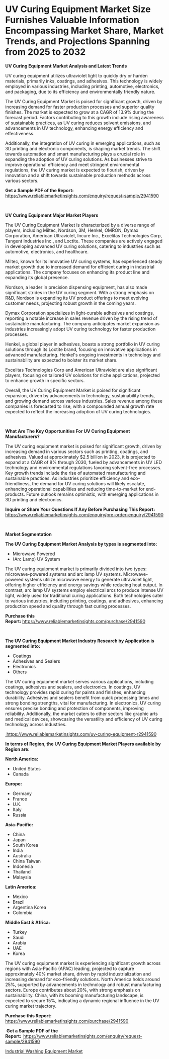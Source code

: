 <p><h1>UV Curing Equipment Market Size Furnishes Valuable Information Encompassing Market Share, Market Trends, and Projections Spanning from 2025 to 2032</h1></p><p><strong>UV Curing Equipment Market Analysis and Latest Trends</strong></p>
<p><p>UV curing equipment utilizes ultraviolet light to quickly dry or harden materials, primarily inks, coatings, and adhesives. This technology is widely employed in various industries, including printing, automotive, electronics, and packaging, due to its efficiency and environmentally friendly nature.</p><p>The UV Curing Equipment Market is poised for significant growth, driven by increasing demand for faster production processes and superior quality finishes. The market is expected to grow at a CAGR of 13.9% during the forecast period. Factors contributing to this growth include rising awareness of sustainable practices, as UV curing reduces solvent emissions, and advancements in UV technology, enhancing energy efficiency and effectiveness.</p><p>Additionally, the integration of UV curing in emerging applications, such as 3D printing and electronic components, is shaping market trends. The shift towards automation and smart manufacturing plays a crucial role in expanding the adoption of UV curing solutions. As businesses strive to improve operational efficiency and meet stringent environmental regulations, the UV curing market is expected to flourish, driven by innovation and a shift towards sustainable production methods across various sectors.</p></p>
<p><strong>Get a Sample PDF of the Report:&nbsp;</strong> <a href="https://www.reliablemarketinsights.com/enquiry/request-sample/2941590?utm_campaign=2564&utm_medium=2&utm_source=Github&utm_content=ia&utm_term=15032025&utm_id=uv-curing-equipment">https://www.reliablemarketinsights.com/enquiry/request-sample/2941590</a></p>
<p>&nbsp;</p>
<p><strong>UV Curing Equipment Major Market Players</strong></p>
<p><p>The UV Curing Equipment Market is characterized by a diverse range of players, including Miltec, Nordson, 3M, Henkel, OMRON, Dymax Corporation, American Ultraviolet, Incure Inc., Excelitas Technologies Corp, Tangent Industries Inc., and Loctite. These companies are actively engaged in developing advanced UV curing solutions, catering to industries such as automotive, electronics, and healthcare.</p><p>Miltec, known for its innovative UV curing systems, has experienced steady market growth due to increased demand for efficient curing in industrial applications. The company focuses on enhancing its product line and expanding its global presence.</p><p>Nordson, a leader in precision dispensing equipment, has also made significant strides in the UV curing segment. With a strong emphasis on R&D, Nordson is expanding its UV product offerings to meet evolving customer needs, projecting robust growth in the coming years.</p><p>Dymax Corporation specializes in light-curable adhesives and coatings, reporting a notable increase in sales revenue driven by the rising trend of sustainable manufacturing. The company anticipates market expansion as industries increasingly adopt UV curing technology for faster production processes.</p><p>Henkel, a global player in adhesives, boasts a strong portfolio in UV curing solutions through its Loctite brand, focusing on innovative applications in advanced manufacturing. Henkel's ongoing investments in technology and sustainability are expected to bolster its market share.</p><p>Excelitas Technologies Corp and American Ultraviolet are also significant players, focusing on tailored UV solutions for niche applications, projected to enhance growth in specific sectors.</p><p>Overall, the UV Curing Equipment Market is poised for significant expansion, driven by advancements in technology, sustainability trends, and growing demand across various industries. Sales revenue among these companies is forecasted to rise, with a compounded annual growth rate expected to reflect the increasing adoption of UV curing technologies.</p></p>
<p>&nbsp;</p>
<p><strong>What Are The Key Opportunities For UV Curing Equipment Manufacturers?</strong></p>
<p><p>The UV curing equipment market is poised for significant growth, driven by increasing demand in various sectors such as printing, coatings, and adhesives. Valued at approximately $2.5 billion in 2023, it is projected to expand at a CAGR of 8% through 2030, fueled by advancements in UV LED technology and environmental regulations favoring solvent-free processes. Key growth trends include the rise of automated manufacturing and sustainable practices. As industries prioritize efficiency and eco-friendliness, the demand for UV curing solutions will likely escalate, enhancing operational capabilities and reducing time-to-market for end-products. Future outlook remains optimistic, with emerging applications in 3D printing and electronics.</p></p>
<p><strong>Inquire or Share Your Questions If Any Before Purchasing This Report:</strong> <a href="https://www.reliablemarketinsights.com/enquiry/pre-order-enquiry/2941590?utm_campaign=2564&utm_medium=2&utm_source=Github&utm_content=ia&utm_term=15032025&utm_id=uv-curing-equipment">https://www.reliablemarketinsights.com/enquiry/pre-order-enquiry/2941590</a></p>
<p>&nbsp;</p>
<p><strong>Market Segmentation</strong></p>
<p><strong>The UV Curing Equipment Market Analysis by types is segmented into:</strong></p>
<p><ul><li>Microwave Powered</li><li>(Arc Lamp) UV System</li></ul></p>
<p><p>The UV curing equipment market is primarily divided into two types: microwave-powered systems and arc lamp UV systems. Microwave-powered systems utilize microwave energy to generate ultraviolet light, offering higher efficiency and energy savings while reducing heat output. In contrast, arc lamp UV systems employ electrical arcs to produce intense UV light, widely used for traditional curing applications. Both technologies cater to various industries, including printing, coatings, and adhesives, enhancing production speed and quality through fast curing processes.</p></p>
<p><strong>Purchase this Report:&nbsp;</strong><a href="https://www.reliablemarketinsights.com/purchase/2941590?utm_campaign=2564&utm_medium=2&utm_source=Github&utm_content=ia&utm_term=15032025&utm_id=uv-curing-equipment">https://www.reliablemarketinsights.com/purchase/2941590</a></p>
<p>&nbsp;</p>
<p><strong>The UV Curing Equipment Market Industry Research by Application is segmented into:</strong></p>
<p><ul><li>Coatings</li><li>Adhesives and Sealers</li><li>Electronics</li><li>Others</li></ul></p>
<p><p>The UV curing equipment market serves various applications, including coatings, adhesives and sealers, and electronics. In coatings, UV technology provides rapid curing for paints and finishes, enhancing durability. Adhesives and sealers benefit from quick processing times and strong bonding strengths, vital for manufacturing. In electronics, UV curing ensures precise bonding and protection of components, improving reliability. Additionally, the market caters to other sectors like graphic arts and medical devices, showcasing the versatility and efficiency of UV curing technology across industries.</p></p>
<p><a href="https://www.reliablemarketinsights.com/uv-curing-equipment-r2941590?utm_campaign=2564&utm_medium=2&utm_source=Github&utm_content=ia&utm_term=15032025&utm_id=uv-curing-equipment">&nbsp;https://www.reliablemarketinsights.com/uv-curing-equipment-r2941590</a></p>
<p><strong>In terms of Region, the UV Curing Equipment Market Players available by Region are:</strong></p>
<p>
    <p> <strong> North America: </strong>
        <ul>
            <li>United States</li>
            <li>Canada</li>
        </ul>
        </p> 
    <p> <strong> Europe: </strong>
        <ul>
            <li>Germany</li>
            <li>France</li>
            <li>U.K.</li>
            <li>Italy</li>
            <li>Russia</li>
        </ul>
        </p> 
    <p> <strong> Asia-Pacific: </strong>
        <ul>
            <li>China</li>
            <li>Japan</li>
            <li>South Korea</li>
            <li>India</li>
            <li>Australia</li>
            <li>China Taiwan</li>
            <li>Indonesia</li>
            <li>Thailand</li>
            <li>Malaysia</li>
        </ul>
        </p> 
    <p> <strong> Latin America: </strong>
        <ul>
            <li>Mexico</li>
            <li>Brazil</li>
            <li>Argentina Korea</li>
            <li>Colombia</li>
        </ul>
        </p> 
    <p> <strong> Middle East & Africa: </strong>
        <ul>
            <li>Turkey</li>
            <li>Saudi</li>
            <li>Arabia</li>
            <li>UAE</li>
            <li>Korea</li>
        </ul>
    </p>
    </p>
<p><p>The UV curing equipment market is experiencing significant growth across regions with Asia-Pacific (APAC) leading, projected to capture approximately 40% market share, driven by rapid industrialization and increasing demand for eco-friendly solutions. North America holds around 25%, supported by advancements in technology and robust manufacturing sectors. Europe contributes about 20%, with strong emphasis on sustainability. China, with its booming manufacturing landscape, is expected to secure 15%, indicating a dynamic regional influence in the UV curing market trajectory.</p></p>
<p><strong>Purchase this Report: </strong><a href="https://www.reliablemarketinsights.com/purchase/2941590?utm_campaign=2564&utm_medium=2&utm_source=Github&utm_content=ia&utm_term=15032025&utm_id=uv-curing-equipment">https://www.reliablemarketinsights.com/purchase/2941590</a></p>
<p>&nbsp;<strong>Get a Sample PDF of the Report:&nbsp;&nbsp;</strong><a href="https://www.reliablemarketinsights.com/enquiry/request-sample/2941590?utm_campaign=2564&utm_medium=2&utm_source=Github&utm_content=ia&utm_term=15032025&utm_id=uv-curing-equipment">https://www.reliablemarketinsights.com/enquiry/request-sample/2941590</a></p>
<p><strong></strong></p>
<p><p><a href="https://github.com/krinerstormy331/Market-Research-Report-List-1/blob/main/industrial-washing-equipment-market.md?utm_campaign=2564&utm_medium=2&utm_source=Github&utm_content=ia&utm_term=15032025&utm_id=uv-curing-equipment">Industrial Washing Equipment Market</a></p></p>